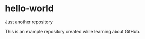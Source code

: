 # hello-world

Just another repository

This is an example repository created while learning about GitHub.
